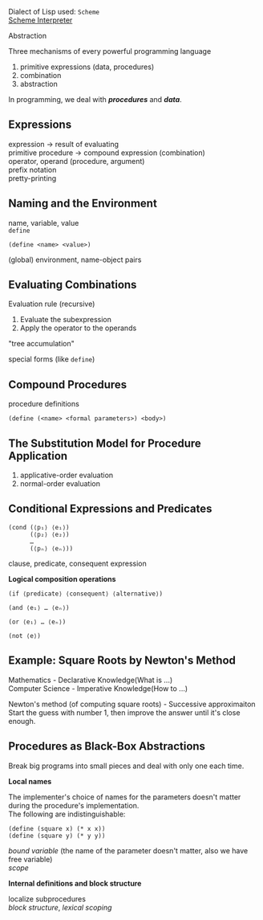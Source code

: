 Dialect of Lisp used: `Scheme`  
[Scheme Interpreter](https://inst.eecs.berkeley.edu/~cs61a/fa14/assets/interpreter/scheme.html)

Abstraction

Three mechanisms of every powerful programming language  
1. primitive expressions (data, procedures)
2. combination  
3. abstraction  

In programming, we deal with ***procedures*** and ***data***.
## Expressions
expression -> result of evaluating  
primitive procedure -> compound expression (combination)  
operator, operand  (procedure, argument)  
prefix notation  
pretty-printing
## Naming and the Environment
name, variable, value  
`define`
```Lisp
(define <name> <value>)
```
(global) environment, name-object pairs
## Evaluating Combinations
Evaluation rule (recursive)
1. Evaluate the subexpression
2. Apply the operator to the operands

"tree accumulation"  

special forms (like `define`)
## Compound Procedures
procedure definitions
```Lisp
(define (<name> <formal parameters>) <body>)
```
## The Substitution Model for Procedure Application
1. applicative-order evaluation
2. normal-order evaluation
## Conditional Expressions and Predicates
```Lisp
(cond (⟨p₁⟩ ⟨e₁⟩)
      (⟨p₂⟩ ⟨e₂⟩)
      …
      (⟨pₙ⟩ ⟨eₙ⟩))
```
clause, predicate, consequent expression  

**Logical composition operations**
```Lisp
(if ⟨predicate⟩ ⟨consequent⟩ ⟨alternative⟩)

(and ⟨e₁⟩ … ⟨eₙ⟩)

(or ⟨e₁⟩ … ⟨eₙ⟩)

(not ⟨e⟩)
``` 
## Example: Square Roots by Newton's Method
Mathematics - Declarative Knowledge(What is ...)  
Computer Science - Imperative Knowledge(How to ...)

Newton's method (of computing square roots) - Successive approximaiton  
Start the guess with number 1, then improve the answer until it's close enough.  
## Procedures as Black-Box Abstractions
Break big programs into small pieces and deal with only one each time.  

**Local names**

The implementer's choice of names for the parameters doesn't matter during the procedure's implementation.  
The following are indistinguishable:
```Lisp
(define (square x) (* x x))
(define (square y) (* y y))
```  
*bound variable* (the name of the parameter doesn't matter, also we have free variable)  
*scope*

**Internal definitions and block structure**

localize subprocedures  
*block structure*, *lexical scoping*




